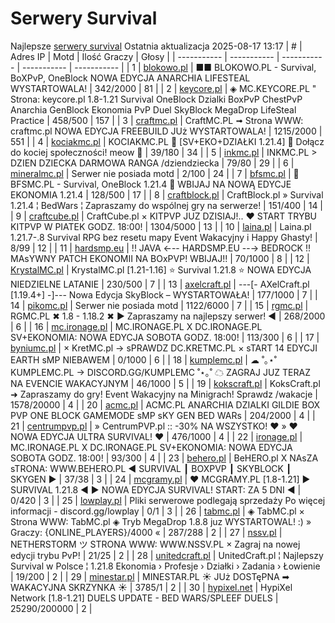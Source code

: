 
# Serwery Survival
Najlepsze [serwery survival](https://mcserwery.pl/serwery/minecraft/tryb/Survival)
Ostatnia aktualizacja 2025-08-17 13:17
| # | Adres IP | Motd | Ilość Graczy | Głosy |
| ----------- | ----------- | ----------- | ----------- | ----------- |
| 1 | 	[blokowo.pl](https://mcserwery.pl/serwery/minecraft/98/) | ■■ BLOKOWO.PL - Survival, BoXPvP, OneBlock NOWA EDYCJA ANARCHIA LIFESTEAL WYSTARTOWALA! | 342/2000 | 81 |
| 2 | 	[keycore.pl](https://mcserwery.pl/serwery/minecraft/252/) | ◈ MC.KEYCORE.PL " Strona: keycore.pl 1.8-1.21 Survival OneBlock Dzialki BoxPvP ChestPvP Anarchia GenBlock Ekonomia PvP Duel SkyBlock MegaDrop LifeSteal Practice | 458/500 | 157 |
| 3 | 	[craftmc.pl](https://mcserwery.pl/serwery/minecraft/87/) | CraftMC.PL ➟ Strona WWW: craftmc.pl NOWA EDYCJA FREEBUILD JUż WYSTARTOWALA! | 1215/2000 | 551 |
| 4 | 	[kociakmc.pl](https://mcserwery.pl/serwery/minecraft/213/) | KOCIAKMC.PL 🚀 [SV+EKO+DZIAŁKI 1.21.4] 🐾 Dołącz do kociej społeczności! meow 🐾 | 39/180 | 34 |
| 5 | 	[inkmc.pl](https://mcserwery.pl/serwery/minecraft/15/) | INKMC.PL > DZIEN DZIECKA DARMOWA RANGA /dziendziecka | 79/80 | 29 |
| 6 | 	[mineralmc.pl](https://mcserwery.pl/serwery/minecraft/603/) | Serwer nie posiada motd | 2/100 | 24 |
| 7 | 	[bfsmc.pl](https://mcserwery.pl/serwery/minecraft/2/) | 🔪 BFSMC.PL - Survival, OneBlock 1.21.4 🔪 WBIJAJ NA NOWĄ EDYCJE EKONOMIA 1.21.4 | 128/500 | 17 |
| 8 | 	[craftblock.pl](https://mcserwery.pl/serwery/minecraft/280/) | CraftBlock.pl » Survival 1.21.4 ¦ BedWars ¦ Zapraszamy do wspólnej gry na serwerze! | 151/400 | 14 |
| 9 | 	[craftcube.pl](https://mcserwery.pl/serwery/minecraft/196/) | CraftCube.pl × KITPVP JUZ DZISIAJ!.. ♥  START TRYBU KITPVP W PIATEK GODZ. 18:00! | 1304/5000 | 13 |
| 10 | 	[laina.pl](https://mcserwery.pl/serwery/minecraft/165/) | Laina.pl 1.21.7-.8 Survival RPG bez resetu mapy Event Wakacyjny i Happy Ghasty! | 8/99 | 12 |
| 11 | 	[hardsmp.eu](https://mcserwery.pl/serwery/minecraft/621/) | !! JAVA ←-- HARDSMP.EU --→ BEDROCK !! MAѕYWNY PATCH EKONOMII NA BOхPVP! WBIJAJ!! | 70/1000 | 8 |
| 12 | 	[KrystalMC.pl](https://mcserwery.pl/serwery/minecraft/202/) | KrystalMC.pl [1.21-1.16] ⭐ Survival 1.21.8 ⭐ NOWA EDYCJA NIEDZIELNE LATANIE | 230/500 | 7 |
| 13 | 	[axelcraft.pl](https://mcserwery.pl/serwery/minecraft/223/) | ---[- AXelCraft.pl [1.19.4+] -]---  Nowa Edycja SkyBlock – WYSTARTOWAŁA!  | 177/1000 | 7 |
| 14 | 	[pikomc.pl](https://mcserwery.pl/serwery/minecraft/944/) | Serwer nie posiada motd | 1122/6000 | 7 |
| 15 | 	[rgmc.pl](https://mcserwery.pl/serwery/minecraft/34/) | RGMC.PL ✖ 1.8 - 1.18.2 ✖ ► Zapraszamy na najlepszy serwer! ◄ | 268/2000 | 6 |
| 16 | 	[mc.ironage.pl](https://mcserwery.pl/serwery/minecraft/275/) | MC.IRONAGE.PL X DC.IRONAGE.PL SV+EKONOMIA: NOWA EDYCJA SOBOTA GODZ. 18:00! | 113/300 | 6 |
| 17 | 	[byniumc.pl](https://mcserwery.pl/serwery/minecraft/157/) | × KretMC.pl → sPRAWDZ DC.KRETMC.PL  × sTART 14 EDYCJI EARTH sMP NIEBAWEM | 0/1000 | 6 |
| 18 | 	[kumplemc.pl](https://mcserwery.pl/serwery/minecraft/421/) | ☁ ˚｡⋆˚ KUMPLEMC.PL → DISCORD.GG/KUMPLEMC  ˚⋆｡˚ ☁  ZAGRAJ JUZ TERAZ NA EVENCIE WAKACYJNYM | 46/1000 | 5 |
| 19 | 	[kokscraft.pl](https://mcserwery.pl/serwery/minecraft/1/) | KoksCraft.pl ➜ Zapraszamy do gry! Event Wakacyjny na Minigrach! Sprawdz /wakacje | 1578/20000 | 4 |
| 20 | 	[acmc.pl](https://mcserwery.pl/serwery/minecraft/220/) |  ACMC.PL ANARCHIA DZIALKI GILDIE BOX PVP  ONE BLOCK GAMEMODE sMP sKY GEN BED WARs | 204/2000 | 4 |
| 21 | 	[centrumpvp.pl](https://mcserwery.pl/serwery/minecraft/332/) | » CentrumPVP.pl :: -30% NA WSZYSTKO! ❤ » ❤ NOWA EDYCJA ULTRA SURVIVAL! ❤ | 476/1000 | 4 |
| 22 | 	[ironage.pl](https://mcserwery.pl/serwery/minecraft/741/) | MC.IRONAGE.PL X DC.IRONAGE.PL SV+EKONOMIA: NOWA EDYCJA SOBOTA GODZ. 18:00! | 93/300 | 4 |
| 23 | 	[behero.pl](https://mcserwery.pl/serwery/minecraft/117/) | BeHERO.pl X NAsZA sTRONA: WWW.BEHERO.PL  ◄ SURVIVAL ┃ BOXPVP ┃ SKYBLOCK ┃ SKYGEN ► | 37/38 | 3 |
| 24 | 	[mcgramy.pl](https://mcserwery.pl/serwery/minecraft/197/) | ❤ MCGRAMY.PL [1.8-1.21] ▶ SURVIVAL 1.21.8 ◀  ▶ NOWA EDYCJA SURVIVAL!  START: ZA 5 DNI ◀ | 0/420 | 3 |
| 25 | 	[lowplay.pl](https://mcserwery.pl/serwery/minecraft/378/) | Pliki serwerowe podlegają sprzedaży Po więcej informacji - discord.gg/lowplay | 0/1 | 3 |
| 26 | 	[tabmc.pl](https://mcserwery.pl/serwery/minecraft/3/) | ◈ TabMC.pl × Strona WWW: TabMC.pl  ◈ Tryb MegaDrop 1.8.8 juz WYSTARTOWAL! :) » Graczy: {ONLINE_PLAYERS}/4000 « | 287/288 | 2 |
| 27 | 	[nssv.pl](https://mcserwery.pl/serwery/minecraft/4/) | NETHERSTORM ツ STRONA WWW: WWW.NSSV.PL  × Zagraj na nowej edycji trybu PvP! | 21/25 | 2 |
| 28 | 	[unitedcraft.pl](https://mcserwery.pl/serwery/minecraft/11/) | UnitedCraft.pl ¦ Najlepszy Survival w Polsce ¦ 1.21.8 Ekonomia › Profesje › Działki › Zadania › Łowienie | 19/200 | 2 |
| 29 | 	[minestar.pl](https://mcserwery.pl/serwery/minecraft/23/) | MINESTAR.PL ☀ JUż DOSTęPNA ➡ WAKACYJNA SKRZYNKA ☀ | 3785/1 | 2 |
| 30 | 	[hypixel.net](https://mcserwery.pl/serwery/minecraft/33/) | HypiXel Network [1.8-1.21] DUELS UPDATE - BED WARS/SPLEEF DUELS | 25290/200000 | 2 |
